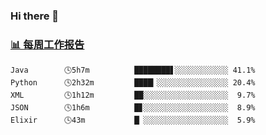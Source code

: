 ### Hi there 👋

<!-- waka-box start -->
### <a href="https://gist.github.com/b3f90cfdb958d2401b019f821c34c859" target="_blank">📊 每周工作报告</a>
```text
Java        🕓5h7m          ████████▋░░░░░░░░░░░░ 41.1%
Python      🕓2h32m         ████▎░░░░░░░░░░░░░░░░ 20.4%
XML         🕓1h12m         ██░░░░░░░░░░░░░░░░░░░  9.7%
JSON        🕓1h6m          █▊░░░░░░░░░░░░░░░░░░░  8.9%
Elixir      🕓43m           █▏░░░░░░░░░░░░░░░░░░░  5.9%
```
<!-- waka-box end -->

<!--
**yiningv/yiningv** is a ✨ _special_ ✨ repository because its `README.md` (this file) appears on your GitHub profile.
Here are some ideas to get you started:
- 🔭 I’m currently working on ...
- 🌱 I’m currently learning ...
- 👯 I’m looking to collaborate on ...
- 🤔 I’m looking for help with ...
- 💬 Ask me about ...
- 📫 How to reach me: ...
- 😄 Pronouns: ...
- ⚡ Fun fact: ...
-->
